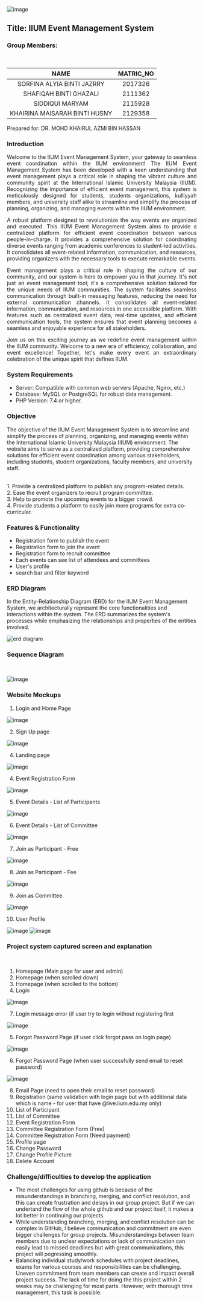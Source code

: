 ![image](https://github.com/sorfinaly/IIUM-Event-Management-System/assets/85787305/ef1bfa1e-c59d-4f13-8a56-7dd8aa402590)

<h2>Title: IIUM Event Management System</h2>
<h3>Group Members:</h3><br>

| NAME                           | MATRIC_NO |
|:------------------------------:|:---------:|
| SORFINA ALYIA BINTI JAZRRY     | 2017326   |
| SHAFIQAH BINTI GHAZALI         | 2111362   |
| SIDDIQUI MARYAM                | 2115928   |
| KHAIRINA MAISARAH BINTI HUSNY  | 2129358   |

Prepared for: DR. MOHD KHAIRUL AZMI BIN HASSAN

<h3>Introduction</h3>

<p style='text-align: justify;'>
    Welcome to the IIUM Event Management System, your gateway to seamless event coordination within the IIUM environment! The IIUM Event Management System has been developed with a keen understanding that event management plays a critical role in shaping the vibrant culture and community spirit at the International Islamic University Malaysia (IIUM).  Recognizing the importance of efficient event management, this system is meticulously designed for students, students organizations, kulliyyah members, and university staff alike to streamline and simplify the process of planning, organizing, and managing events within the IIUM environment. 

</p>

<p style='text-align: justify;'>
    A robust platform designed to revolutionize the way events are organized and executed. This IIUM Event Management System aims to provide a centralized platform for efficient event coordination between various people-in-charge. It provides a comprehensive solution for coordinating diverse events ranging from academic conferences to student-led activities. It consolidates all event-related information, communication, and resources, providing organizers with the necessary tools to execute remarkable events.

</p>

<p style='text-align: justify;'>
    Event management plays a critical role in shaping the culture of our community, and our system is here to empower you in that journey. It's not just an event management tool; it's a comprehensive solution tailored for the unique needs of IIUM communities. The system facilitates seamless communication through built-in messaging features, reducing the need for external communication channels. It consolidates all event-related information, communication, and resources in one accessible platform. With features such as centralized event data, real-time updates, and efficient communication tools, the system ensures that event planning becomes a seamless and enjoyable experience for all stakeholders.

</p>

<p style='text-align: justify;'>
    Join us on this exciting journey as we redefine event management within the IIUM community. Welcome to a new era of efficiency, collaboration, and event excellence! Together, let's make every event an extraordinary celebration of the unique spirit that defines IIUM.

</p>

<h3>System Requirements</h3>
<ul>
    <li>Server: Compatible with common web servers (Apache, Nginx, etc.)</li>
    <li>Database: MySQL or PostgreSQL for robust data management.</li>
    <li>PHP Version: 7.4 or higher.</li>
</ul>

<h3>Objective</h3>

The objective of the IIUM Event Management System is to streamline and simplify the process of planning, organizing, and managing events within the International Islamic University Malaysia (IIUM) environment. The website aims to serve as a centralized platform, providing comprehensive solutions for efficient event coordination among various stakeholders, including students, student organizations, faculty members, and university staff. 

<br>1. Provide a centralized platform to publish any program-related details.</b>
<br>2. Ease the event organizers to recruit program committee.</b>
<br>3. Help to promote the upcoming events to a bigger crowd.</b>
<br>4. Provide students a platform to easily join more programs for extra co-curricular.</b>

<h3>Features & Functionality</h3>
<ul>
    <li>Registration form to publish the event</li>
    <li>Registration form to join the event</li>
    <li>Registration form to recruit committee</li>
    <li>Each events can see list of attendees and committees</li>
    <li>User's profile </li>
    <li>search bar and filter keyword</li>
</ul>

<h3>ERD Diagram</h3>

In the Entity-Relationship Diagram (ERD) for the IIUM Event Management System, we architecturally represent the core functionalities and interactions within the system. The ERD summarizes the system's processes while emphasizing the relationships and properties of the entities involved. 

![erd diagram](https://github.com/sorfinaly/IIUM-Event-Management-System/assets/101689696/2eb7370b-8bf6-4db7-9310-0870fffef40c)

<h3>Sequence Diagram</h3> <br>

![image](https://github.com/sorfinaly/IIUM-Event-Management-System/assets/85787305/498c5051-25bd-4a2c-9e07-a479f455983a)


<h3>Website Mockups</h3>

1. Login and Home Page

![image](https://github.com/sorfinaly/IIUM-Event-Management-System/assets/101689696/049ef455-a80c-4e78-9e60-36711e0f9b4c)


2. Sign Up page

![image](https://github.com/sorfinaly/IIUM-Event-Management-System/assets/101689696/b70b972b-4e44-437c-99fc-5cd824aace50)

4. Landing page

![image](https://github.com/sorfinaly/IIUM-Event-Management-System/assets/85787305/3ec7e3e7-52d1-4276-80be-13b0d88bc258)


4. Event Registration Form

![image](https://github.com/sorfinaly/IIUM-Event-Management-System/assets/85787305/091e91dc-5c56-41ec-ba50-46dd3f3d9d68)


5. Event Details - List of Participants

![image](https://github.com/sorfinaly/IIUM-Event-Management-System/assets/85787305/1285ef94-86a8-414c-a55b-058c254c52c3)


6. Event Details - List of Committee

![image](https://github.com/sorfinaly/IIUM-Event-Management-System/assets/85787305/69bd1498-dd3e-4282-b9df-66dcdd76634c)


7. Join as Participant - Free

![image](https://github.com/sorfinaly/IIUM-Event-Management-System/assets/85787305/38b88fbb-7915-482a-9d41-e75651ffa85e)


8. Join as Participant - Fee

![image](https://github.com/sorfinaly/IIUM-Event-Management-System/assets/85787305/3eb6ce8e-3b4a-4c54-83b9-142fc7d11cdd)


9. Join as Committee

![image](https://github.com/sorfinaly/IIUM-Event-Management-System/assets/85787305/b8480067-3d31-41cc-97f2-1829a2c3f1e9)


10. User Profile

![image](https://github.com/sorfinaly/IIUM-Event-Management-System/assets/85787305/aa41901a-7c7f-4838-bfb0-bb2f0abf1aae)
![image](https://github.com/sorfinaly/IIUM-Event-Management-System/assets/85787305/bfd28ef6-489c-4008-b5b0-f765eae1f55c)

<h3>Project system captured screen and explanation</h3> <br>

1. Homepage (Main page for user and admin)
2. Homepage (when scrolled down)
3. Homepage (when scrolled to the bottom)
4. Login

![image](https://github.com/sorfinaly/IIUM-Event-Management-System/assets/101689696/fee7f4f2-2a14-4e94-83aa-26f9f9772bde)


7. Login message error (if user try to login without registering first

![image](https://github.com/sorfinaly/IIUM-Event-Management-System/assets/101689696/e585db0e-23ba-45e0-a6a5-553315794e71)

5. Forgot Password Page (if user click forgot pass on login page)

![image](https://github.com/sorfinaly/IIUM-Event-Management-System/assets/101689696/9d4d686f-93ca-4d4b-b452-308b1157e181)

6. Forgot Password Page (when user successfully send email to reset password)

![image](https://github.com/sorfinaly/IIUM-Event-Management-System/assets/101689696/fcc01dc3-98d1-4b2a-8acb-d082707d775e)

8. Email Page (need to open their email to reset password) 
9. Registration (same validation with login page but with additional data which is name - for user that have @live.iium.edu.my only)
10. List of Participant
11. List of Committee
12. Event Registration Form
13. Committee Registration Form (Free)
14. Committee Registration Form (Need payment)
15. Profile page
16. Change Password
17. Change Profile Picture
18. Delete Account

<h3>Challenge/difficulties to develop the application</h3>

- The most challenges for using github is because of the misunderstandings in branching, merging, and conflict resolution, and this can create frustration and delays in our group project. But if we can undertand the flow of the whole github and our project itself, it makes a lot better in continuing our projects.
- While understanding branching, merging, and conflict resolution can be complex in GitHub, I believe communication and commitment are even bigger challenges for group projects. Misunderstandings between team members due to unclear expectations or lack of communication can easily lead to missed deadlines but with great communications, this project will pogressing smoothly.
-  Balancing individual study/work schedules with project deadlines, exams for various courses and responsibilities can be challenging. Uneven commitment from team members can create  and impact overall project success. The lack of time for doing the this project within 2 weeks may be challenging for most parts. However, with thorough time management, this task is possible.
